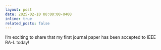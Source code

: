 ```yaml
---
layout: post
date: 2025-02-10 00:00:00-0400
inline: true
related_posts: false
---
```


I’m exciting to share that my first journal paper has been accepted to IEEE RA-L today!
